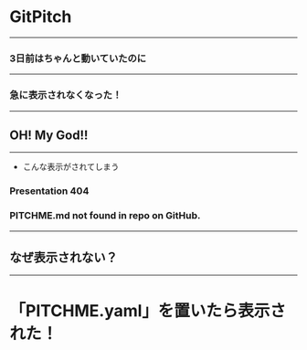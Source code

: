 # GitPitch
---
### 3日前はちゃんと動いていたのに
---
### 急に表示されなくなった！
---
## OH! My God!!
---
- こんな表示がされてしまう
### Presentation 404
### PITCHME.md not found in repo on GitHub.
---
## なぜ表示されない？
---
# 「PITCHME.yaml」を置いたら表示された！
